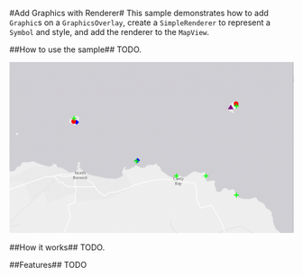 #Add Graphics with Renderer#
This sample demonstrates how to add `Graphic`s on a `GraphicsOverlay`, create a `SimpleRenderer` to represent a `Symbol` and style, and add the renderer to the `MapView`.

##How to use the sample##
TODO.

![](AddGraphicsWithRenderer.png)

##How it works##
TODO. 

##Features##
TODO